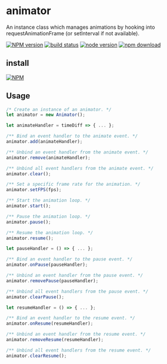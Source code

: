 # animator

An instance class which manages animations by hooking into requestAnimationFrame (or setInterval if not available).

[![NPM version][npm-image]][npm-url]
[![build status][travis-image]][travis-url]
[![node version][node-image]][node-url]
[![npm download][download-image]][download-url]

[npm-image]: http://img.shields.io/npm/v/@jworkshop/animator.svg
[npm-url]: http://npmjs.org/package/@jworkshop/animator
[travis-image]: https://img.shields.io/travis/JWorkshop/animator.svg
[travis-url]: https://travis-ci.org/JWorkshop/animator
[node-image]: https://img.shields.io/badge/node.js-%3E=_0.10-green.svg
[node-url]: http://nodejs.org/download/
[download-image]: https://img.shields.io/npm/dm/@jworkshop/animator.svg
[download-url]: https://npmjs.org/package/@jworkshop/animator

## install

[![NPM](https://nodei.co/npm/@jworkshop/animator.png)](https://nodei.co/npm/@jworkshop/animator/)

## Usage

```javascript
/* Create an instance of an animator. */
let animator = new Animator();

let animateHandler = timeDiff => { ... };

/** Bind an event handler to the animate event. */
animator.add(animateHandler);

/** Unbind an event handler from the animate event. */
animator.remove(animateHandler);

/** Unbind all event handlers from the animate event. */
animator.clear();

/** Set a specific frame rate for the animation. */
animator.setFPS(fps);

/** Start the animation loop. */
animator.start();

/** Pause the animation loop. */
animator.pause();

/** Resume the animation loop. */
animator.resume();

let pauseHandler = () => { ... };

/** Bind an event handler to the pause event. */
animator.onPause(pauseHandler);

/** Unbind an event handler from the pause event. */
animator.removePause(pauseHandler);

/** Unbind all event handlers from the pause event. */
animator.clearPause();

let resumeHandler = () => { ... };

/** Bind an event handler to the resume event. */
animator.onResume(resumeHandler);

/** Unbind an event handler from the resume event. */
animator.removeResume(resumeHandler);

/** Unbind all event handlers from the resume event. */
animator.clearResume();
```
